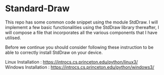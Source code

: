 # Standard-Draw
This repo has some common code snippet using the module StdDraw.
I will implememt a few basic functionalities using the StdDraw library thereafter, I will compose a file that incorporates all the various components that I have utilised.

Before we continue you should consider following these instruction to be able to correctly install StdDraw on your device.

Linux Installation : https://introcs.cs.princeton.edu/python/linux3/  
Windows Installation : https://introcs.cs.princeton.edu/python/windows3/ 
